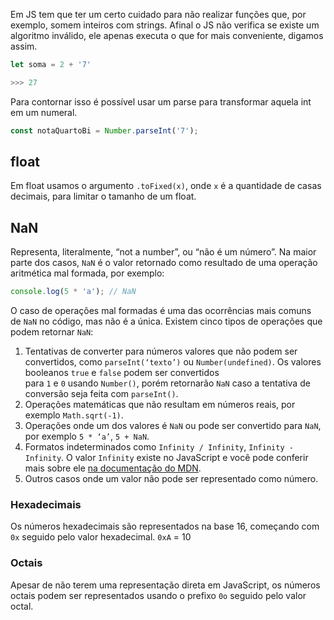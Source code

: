 Em JS tem que ter um certo cuidado para não realizar funções que, por exemplo, somem inteiros com strings. Afinal o JS não verifica se existe um algoritmo inválido, ele apenas executa o que for mais conveniente, digamos assim.

```js
let soma = 2 + '7'

>>> 27
```

Para contornar isso é possível usar um parse para transformar aquela int em um numeral.

```js
const notaQuartoBi = Number.parseInt('7');
```

## float

Em float usamos o argumento `.toFixed(x)`, onde `x` é a quantidade de casas decimais, para limitar o tamanho de um float.

## NaN

Representa, literalmente, “not a number”, ou “não é um número”. Na maior parte dos casos, `NaN` é o valor retornado como resultado de uma operação aritmética mal formada, por exemplo:

```js
console.log(5 * 'a'); // NaN
```

O caso de operações mal formadas é uma das ocorrências mais comuns de `NaN` no código, mas não é a única. Existem cinco tipos de operações que podem retornar `NaN`:

1. Tentativas de converter para números valores que não podem ser convertidos, como `parseInt(‘texto’)` ou `Number(undefined)`. Os valores booleanos `true` e `false` podem ser convertidos para `1` e `0` usando `Number()`, porém retornarão `NaN` caso a tentativa de conversão seja feita com `parseInt()`.
2. Operações matemáticas que não resultam em números reais, por exemplo `Math.sqrt(-1)`.
3. Operações onde um dos valores é `NaN` ou pode ser convertido para `NaN`, por exemplo `5 * ‘a’`, `5 + NaN`.
4. Formatos indeterminados como `Infinity / Infinity`, `Infinity - Infinity`. O valor `Infinity` existe no JavaScript e você pode conferir mais sobre ele [na documentação do MDN](https://developer.mozilla.org/en-US/docs/Web/JavaScript/Reference/Global_Objects/Infinity).
5. Outros casos onde um valor não pode ser representado como número.

### Hexadecimais

Os números hexadecimais são representados na base 16, começando com `0x` seguido pelo valor hexadecimal.
	`0xA` = 10

### Octais

Apesar de não terem uma representação direta em JavaScript, os números octais podem ser representados usando o prefixo `0o` seguido pelo valor octal.

